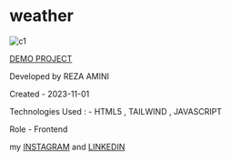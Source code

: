 # weather

![c1](https://github.com/rezaaminiweb/weather/assets/140278906/33a1e8b3-5ce5-4d7d-8349-c969dc3ffb77)



<a href="https://rezaaminiweb.github.io/weather/">DEMO PROJECT</a>

Developed by REZA AMINI

Created - 2023-11-01

Technologies Used : - HTML5 , TAILWIND  , JAVASCRIPT

Role - Frontend

my <a href="https://instagram.com/reza_web_design?igshid=NGVhN2U2NjQ0Yg==">INSTAGRAM</a> and <a href="https://www.linkedin.com/in/reza-amini-273386272?utm_source=share&utm_campaign=share_via&utm_content=profile&utm_medium=ios_app">LINKEDIN</a>
